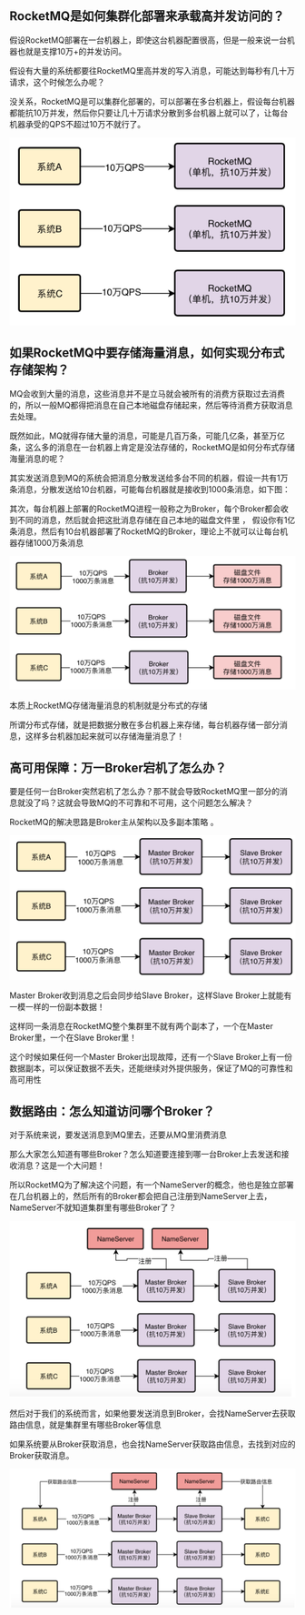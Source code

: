 ## RocketMQ是如何集群化部署来承载高并发访问的？



假设RocketMQ部署在一台机器上，即使这台机器配置很高，但是一般来说一台机器也就是支撑10万+的并发访问。 

假设有大量的系统都要往RocketMQ里高并发的写入消息，可能达到每秒有几十万请求，这个时候怎么办呢？



没关系，RocketMQ是可以集群化部署的，可以部署在多台机器上，假设每台机器都能抗10万并发，然后你只要让几十万请求分散到多台机器上就可以了，让每台机器承受的QPS不超过10万不就行了。



![image-20200402150618521](images/image-20200402150618521.png)





## 如果RocketMQ中要存储海量消息，如何实现分布式存储架构？

MQ会收到大量的消息，这些消息并不是立马就会被所有的消费方获取过去消费的，所以一般MQ都得把消息在自己本地磁盘存储起来，然后等待消费方获取消息去处理。 

既然如此，MQ就得存储大量的消息，可能是几百万条，可能几亿条，甚至万亿条，这么多的消息在一台机器上肯定是没法存储的，RocketMQ是如何分布式存储海量消息的呢？ 

其实发送消息到MQ的系统会把消息分散发送给多台不同的机器，假设一共有1万条消息，分散发送给10台机器，可能每台机器就是接收到1000条消息，如下图： 

其次，每台机器上部署的RocketMQ进程一般称之为Broker，每个Broker都会收到不同的消息，然后就会把这批消息存储在自己本地的磁盘文件里 ， 假设你有1亿条消息，然后有10台机器部署了RocketMQ的Broker，理论上不就可以让每台机器存储1000万条消息 

![image-20191127170600874](images/image-20191127170600874.png)

本质上RocketMQ存储海量消息的机制就是分布式的存储 

所谓分布式存储，就是把数据分散在多台机器上来存储，每台机器存储一部分消息，这样多台机器加起来就可以存储海量消息了！ 



##  **高可用保障：万一Broker宕机了怎么办？** 

 要是任何一台Broker突然宕机了怎么办？那不就会导致RocketMQ里一部分的消息就没了吗？这就会导致MQ的不可靠和不可用，这个问题怎么解决？ 

 RocketMQ的解决思路是Broker主从架构以及多副本策略 。

![image-20191127171043251](images/image-20191127171043251.png)

 Master Broker收到消息之后会同步给Slave Broker，这样Slave Broker上就能有一模一样的一份副本数据！ 

这样同一条消息在RocketMQ整个集群里不就有两个副本了，一个在Master Broker里，一个在Slave Broker里！



这个时候如果任何一个Master Broker出现故障，还有一个Slave Broker上有一份数据副本，可以保证数据不丢失，还能继续对外提供服务，保证了MQ的可靠性和高可用性



##  **数据路由：怎么知道访问哪个Broker？** 

对于系统来说，要发送消息到MQ里去，还要从MQ里消费消息



那么大家怎么知道有哪些Broker？怎么知道要连接到哪一台Broker上去发送和接收消息？这是一个大问题！



所以RocketMQ为了解决这个问题，有一个NameServer的概念，他也是独立部署在几台机器上的，然后所有的Broker都会把自己注册到NameServer上去，NameServer不就知道集群里有哪些Broker了？



![image-20191127171158526](images/image-20191127171158526.png)

然后对于我们的系统而言，如果他要发送消息到Broker，会找NameServer去获取路由信息，就是集群里有哪些Broker等信息

如果系统要从Broker获取消息，也会找NameServer获取路由信息，去找到对应的Broker获取消息。

![image-20191127171243003](images/image-20191127171243003.png)



## 